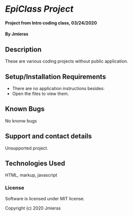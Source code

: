 # _EpiClass Project_

#### Project from Intro coding class, 03/24/2020

#### By Jmieras

## Description
These are various coding projects without public application.

## Setup/Installation Requirements
* There are no application instructions besides: 
* Open the files to view them. 

## Known Bugs
No knonw bugs

## Support and contact details
Unsupported project. 

## Technologies Used
HTML, markup, javascript

### License
 Software is licensed under MIT license.

Copyright (c) 2020 Jmieras